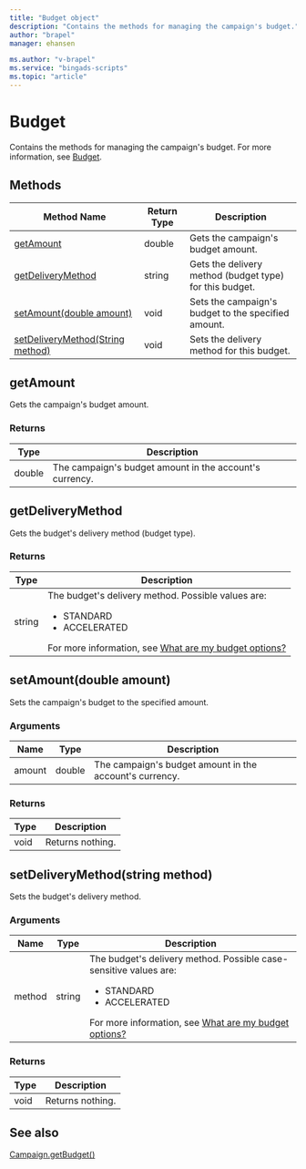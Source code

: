 ```yaml
---
title: "Budget object"
description: "Contains the methods for managing the campaign's budget."
author: "brapel"
manager: ehansen

ms.author: "v-brapel"
ms.service: "bingads-scripts"
ms.topic: "article"
---
```


# Budget
Contains the methods for managing the campaign's budget. For more information, see [Budget](/bingads/guides/entity-hierarchy-limits#budget).

## Methods
|Method Name|Return Type|Description|
|-|-|-
[getAmount](#getamount)|double|Gets the campaign's budget amount.
[getDeliveryMethod](#getdeliverymethod)|string|Gets the delivery method (budget type) for this budget.
[setAmount(double amount)](#setamount-double-amount-)|void|Sets the campaign's budget to the specified amount.
[setDeliveryMethod(String method)](#setdeliverymethod-string-method-)|void|Sets the delivery method for this budget.

## <a name="getamount"></a>getAmount
Gets the campaign's budget amount.

### Returns
|Type|Description|
|-|-
double|The campaign's budget amount in the account's currency.

## <a name="getdeliverymethod"></a>getDeliveryMethod
Gets the budget's delivery method (budget type). 

### Returns
|Type|Description|
|-|-
string|The budget's delivery method. Possible values are:<br /><ul><li>STANDARD</li><li>ACCELERATED</li></ul>For more information, see [What are my budget options?](https://help.bingads.microsoft.com/#apex/3/en/51006/1)

## <a name="setamount-double-amount-"></a>setAmount(double amount)
Sets the campaign's budget to the specified amount.

### Arguments
|Name|Type|Description|
|-|-|-
amount|double|The campaign's budget amount in the account's currency.

### Returns
|Type|Description|
|-|-
void|Returns nothing.

## <a name="setdeliverymethod-string-method-"></a>setDeliveryMethod(string method)
Sets the budget's delivery method. 

### Arguments
|Name|Type|Description|
|-|-|-
method|string|The budget's delivery method. Possible case-sensitive values are:<ul><li>STANDARD</li><li>ACCELERATED</li></ul>For more information, see [What are my budget options?](https://help.bingads.microsoft.com/#apex/3/en/51006/1)

### Returns
|Type|Description|
|-|-
void|Returns nothing.


## See also

[Campaign.getBudget()](Campaign.md#getbudget)